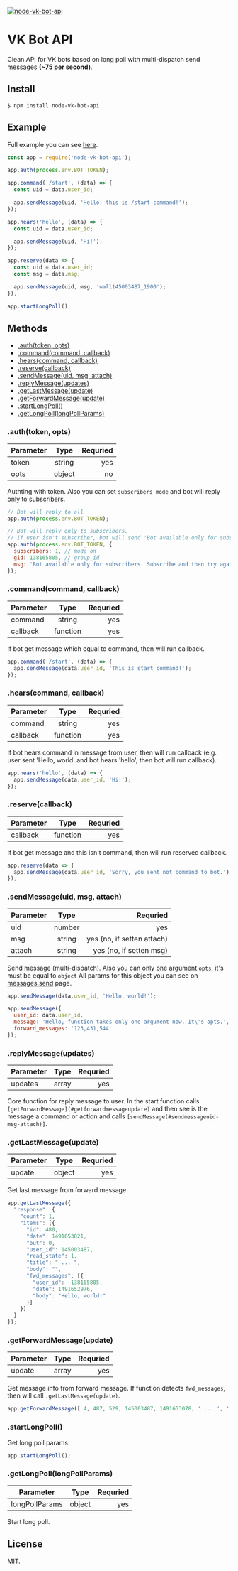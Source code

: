 [![node-vk-bot-api](https://img.shields.io/npm/v/node-vk-bot-api.svg)](https://www.npmjs.com/package/node-vk-bot-api/)

# VK Bot API

Clean API for VK bots based on long poll with multi-dispatch send messages **(~75 per second)**.

## Install

```
$ npm install node-vk-bot-api
```

## Example

Full example you can see [here](https://github.com/bifot/node-vk-bot-api/blob/master/examples/bot.js).

```javascript
const app = require('node-vk-bot-api');

app.auth(process.env.BOT_TOKEN);

app.command('/start', (data) => {
  const uid = data.user_id;

  app.sendMessage(uid, 'Hello, this is /start command!');
});

app.hears('hello', (data) => {
  const uid = data.user_id;

  app.sendMessage(uid, 'Hi!');
});

app.reserve(data => {
  const uid = data.user_id;
  const msg = data.msg;

  app.sendMessage(uid, msg, 'wall145003487_1900');
});

app.startLongPoll();
```

## Methods

* [.auth(token, opts)](#authtoken-opts)
* [.command(command, callback)](#commandcommand-callback)
* [.hears(command, callback)](#hearscommand-callback)
* [.reserve(callback)](#reservecallback)
* [.sendMessage(uid, msg, attach)](#sendmessageuid-msg-attach)
* [.replyMessage(updates)](#replymessageupdates)
* [.getLastMessage(update)](#getlastmessageupdate)
* [.getForwardMessage(update)](#getforwardmessageupdate)
* [.startLongPoll()](#startlongpoll)
* [.getLongPoll(longPollParams)](#getlongpolllongpollparams)

### .auth(token, opts)

| Parameter  | Type      | Requried  |
| -----------|:---------:| ---------:|
| token      | string    | yes       |
| opts       | object    | no        |

Authting with token. Also you can set `subscribers mode` and bot will reply only to subscribers.

```javascript
// Bot will reply to all
app.auth(process.env.BOT_TOKEN);
```

```javascript
// Bot will reply only to subscribers.
// If user isn't subscriber, bot will send 'Bot available only for subscribers ...'
app.auth(process.env.BOT_TOKEN, {
  subscribers: 1, // mode on
  gid: 138165805, // group_id
  msg: 'Bot available only for subscribers. Subscribe and then try again. <3' // message
});
```

### .command(command, callback)

| Parameter  | Type      | Requried  |
| -----------|:---------:| ---------:|
| command    | string    | yes       |
| callback   | function  | yes       |

If bot get message which equal to command, then will run callback.

```javascript
app.command('/start', (data) => {
  app.sendMessage(data.user_id, 'This is start command!');
});
```

### .hears(command, callback)

| Parameter  | Type      | Requried  |
| -----------|:---------:| ---------:|
| command    | string    | yes       |
| callback   | function  | yes       |

If bot hears command in message from user, then will run callback (e.g. user sent 'Hello, world' and bot hears 'hello', then bot will run callback).

```javascript
app.hears('hello', (data) => {
  app.sendMessage(data.user_id, 'Hi!');
});
```

### .reserve(callback)

| Parameter  | Type      | Requried  |
| -----------|:---------:| ---------:|
| callback   | function  | yes       |

If bot get message and this isn't command, then will run reserved callback.

```javascript
app.reserve(data => {
  app.sendMessage(data.user_id, 'Sorry, you sent not command to bot.');
});
```

### .sendMessage(uid, msg, attach)

| Parameter  | Type      | Requried                     |
| -----------|:---------:| ----------------------------:|
| uid        | number    | yes                          |
| msg        | string    | yes (no, if setten attach)   |
| attach     | string    | yes (no, if setten msg)      |

Send message (multi-dispatch). Also you can only one argument `opts`, it's must be equal to `object` All params for this object you can see on [messages.send](https://vk.com/dev/messages.send) page.

```javascript
app.sendMessage(data.user_id, 'Hello, world!');

app.sendMessage({
  user_id: data.user_id,
  message: 'Hello, function takes only one argument now. It\'s opts.',
  forward_messages: '123,431,544'
});
```

### .replyMessage(updates)

| Parameter  | Type      | Requried                     |
| -----------|:---------:| ----------------------------:|
| updates    | array     | yes                          |

Core function for reply message to user. In the start function calls `[getForwardMessage](#getforwardmessageupdate)` and then see is the message a command or action and calls `[sendMessage(#sendmessageuid-msg-attach)]`.

### .getLastMessage(update)

| Parameter  | Type      | Requried  |
| -----------|:---------:| ---------:|
| update     | object    | yes       |

Get last message from forward message.

```javascript
app.getLastMessage({
  "response": {
    "count": 1,
    "items": [{
      "id": 480,
      "date": 1491653021,
      "out": 0,
      "user_id": 145003487,
      "read_state": 1,
      "title": " ... ",
      "body": "",
      "fwd_messages": [{
        "user_id": -138165805,
        "date": 1491652976,
        "body": "Hello, world!"
      }]
    }]
  }
});
```

### .getForwardMessage(update)

| Parameter  | Type      | Requried  |
| -----------|:---------:| ---------:|
| update     | array     | yes       |

Get message info from forward message. If function detects `fwd_messages`, then will call `.getLastMessage(update)`.

```javascript
app.getForwardMessage([ 4, 487, 529, 145003487, 1491653078, ' ... ', '',  { fwd: '145003487_2214301' } ]);
```

### .startLongPoll()

Get long poll params.

```javascript
app.startLongPoll();
```

### .getLongPoll(longPollParams)

| Parameter       | Type      | Requried  |
| ----------------|:---------:| ---------:|
| longPollParams  | object    | yes       |

Start long poll.

## License

MIT.
